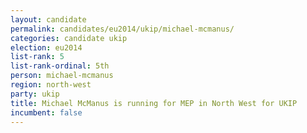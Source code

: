 ```yaml
---
layout: candidate
permalink: candidates/eu2014/ukip/michael-mcmanus/
categories: candidate ukip
election: eu2014
list-rank: 5
list-rank-ordinal: 5th
person: michael-mcmanus
region: north-west
party: ukip
title: Michael McManus is running for MEP in North West for UKIP
incumbent: false
---
```

